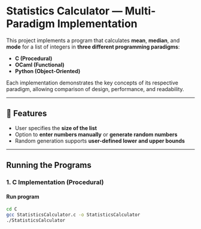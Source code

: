 # Statistics Calculator — Multi-Paradigm Implementation

This project implements a program that calculates **mean**, **median**, and **mode** for a list of integers in **three different programming paradigms**:  
- **C (Procedural)**  
- **OCaml (Functional)**  
- **Python (Object-Oriented)**  

Each implementation demonstrates the key concepts of its respective paradigm, allowing comparison of design, performance, and readability.

---

## 🧮 Features
* User specifies the **size of the list**
* Option to **enter numbers manually** or **generate random numbers**
* Random generation supports **user-defined lower and upper bounds**


---

## Running the Programs

### 1. C Implementation (Procedural)

#### **Run program**
```bash
cd C
gcc StatisticsCalculator.c -o StatisticsCalculator
./StatisticsCalculator
```

